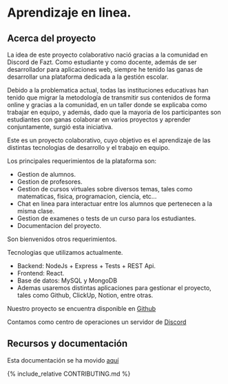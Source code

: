 # Aprendizaje en linea.

## Acerca del proyecto

La idea de este proyecto colaborativo nació gracias a la comunidad en
Discord de Fazt. Como estudiante y como docente, además de ser
desarrollador para aplicaciones web, siempre he tenido las ganas de
desarrollar una plataforma dedicada a la gestión escolar.

Debido a la problematica actual, todas las instituciones educativas han
tenido que migrar la metodología de transmitir sus contenidos de forma
online y gracias a la comunidad, en un taller donde se explicaba como
trabajar en equipo, y además, dado que la mayoria de los participantes
son estudiantes con ganas colaborar en varios proyectos y aprender
conjuntamente, surgió esta iniciativa.

Este es un proyecto colaborativo, cuyo objetivo es el aprendizaje de las
distintas tecnologias de desarrollo y el trabajo en equipo.

Los principales requerimientos de la plataforma son:

-   Gestion de alumnos.
-   Gestion de profesores.
-   Gestion de cursos virtuales sobre diversos temas, tales como
    matematicas, fisica, programacion, ciencia, etc...
-   Chat en linea para interactuar entre los alumnos que pertenecen a la
    misma clase.
-   Gestion de examenes o tests de un curso para los estudiantes.
-   Documentacion del proyecto.

Son bienvenidos otros requerimientos.

Tecnologias que utilizamos actualmente.

-   Backend: NodeJs + Express + Tests + REST Api.
-   Frontend: React.
-   Base de datos: MySQL y MongoDB
-   Ademas usaremos distintas aplicaciones para gestionar el proyecto,
    tales como Github, ClickUp, Notion, entre otras.

Nuestro proyecto se encuentra disponible en [Github]

Contamos como centro de operaciones un servidor de [Discord]

  [Github]: https://github.com/escuelavirtual
  [Discord]: https://discord.gg/hhfkPP3
  
## Recursos y documentación

Esta documentación se ha movido <a href="https://plataforma-de-aprendizaje-en-linea.readthedocs.io/es/latest/">aquí</a>

{% include_relative CONTRIBUTING.md %}

  
